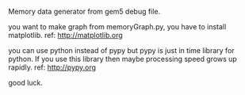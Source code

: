 
Memory data generator from gem5 debug file.

you want to make graph from memoryGraph.py, you have to install matplotlib.
ref: http://matplotlib.org

you can use python instead of pypy but pypy is just in time library for python. If you use this library then maybe processing speed grows up rapidly.
ref: http://pypy.org

good luck.
